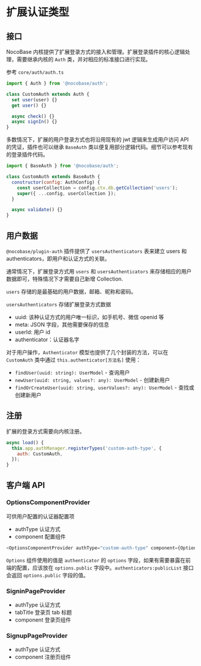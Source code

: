# 扩展认证类型

## 接口

NocoBase 内核提供了扩展登录方式的接入和管理。扩展登录插件的核心逻辑处理，需要继承内核的 `Auth` 类，并对相应的标准接口进行实现。

参考 `core/auth/auth.ts`

```typescript
import { Auth } from '@nocobase/auth';

class CustomAuth extends Auth {
  set user(user) {}
  get user() {}

  async check() {}
  async signIn() {}
}
```

多数情况下，扩展的用户登录方式也将沿用现有的 jwt 逻辑来生成用户访问 API 的凭证，插件也可以继承 `BaseAuth` 类以便复用部分逻辑代码。细节可以参考现有的登录插件代码。

```javascript
import { BaseAuth } from '@nocobase/auth';

class CustomAuth extends BaseAuth {
  constructor(config: AuthConfig) {
    const userCollection = config.ctx.db.getCollection('users');
    super({ ...config, userCollection });
  }

  async validate() {}
}
```

## 用户数据

`@nocobase/plugin-auth` 插件提供了 `usersAuthenticators` 表来建立 users 和 authenticators，即用户和认证方式的关联。

通常情况下，扩展登录方式用 `users` 和 `usersAuthenticators` 来存储相应的用户数据即可，特殊情况下才需要自己新增 Collection.

`users` 存储的是最基础的用户数据，邮箱、昵称和密码。

`usersAuthenticators` 存储扩展登录方式数据

- uuid: 该种认证方式的用户唯一标识，如手机号、微信 openid 等
- meta: JSON 字段，其他需要保存的信息
- userId: 用户 id
- authenticator：认证器名字

对于用户操作，`Authenticator` 模型也提供了几个封装的方法，可以在 `CustomAuth` 类中通过 `this.authenticator[方法名]` 使用：

- `findUser(uuid: string): UserModel` - 查询用户
- `newUser(uuid: string, values?: any): UserModel` - 创建新用户
- `findOrCreateUser(uuid: string, userValues?: any): UserModel` - 查找或创建新用户

## 注册

扩展的登录方式需要向内核注册。

```javascript
async load() {
  this.app.authManager.registerTypes('custom-auth-type', {
    auth: CustomAuth,
  });
}
```

## 客户端 API

### OptionsComponentProvider

可供用户配置的认证器配置项

- authType 认证方式
- component 配置组件

```javascript
<OptionsComponentProvider authType="custom-auth-type" component={Options} />
```

`Options` 组件使用的值是 `authenticator` 的 `options` 字段，如果有需要暴露在前端的配置，应该放在 `options.public` 字段中。`authenticators:publicList` 接口会返回 `options.public` 字段的值。

### SigninPageProvider

- authType 认证方式
- tabTitle 登录页 tab 标题
- component 登录页组件

### SignupPageProvider

- authType 认证方式
- component 注册页组件
